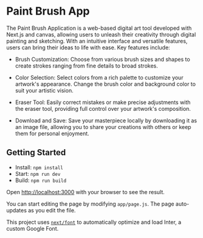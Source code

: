 # Paint Brush App

The Paint Brush Application is a web-based digital art tool developed with Next.js and canvas, allowing users to unleash their creativity through digital painting and sketching. With an intuitive interface and versatile features, users can bring their ideas to life with ease. Key features include:

- Brush Customization: Choose from various brush sizes and shapes to create strokes ranging from fine details to broad strokes.

- Color Selection: Select colors from a rich palette to customize your artwork's appearance. Change the brush color and background color to suit your artistic vision.

- Eraser Tool: Easily correct mistakes or make precise adjustments with the eraser tool, providing full control over your artwork's composition.

- Download and Save: Save your masterpiece locally by downloading it as an image file, allowing you to share your creations with others or keep them for personal enjoyment.

## Getting Started

- Install: `npm install`
- Start: `npm run dev`
- Build: `npm run build`

Open [http://localhost:3000](http://localhost:3000) with your browser to see the result.

You can start editing the page by modifying `app/page.js`. The page auto-updates as you edit the file.

This project uses [`next/font`](https://nextjs.org/docs/basic-features/font-optimization) to automatically optimize and load Inter, a custom Google Font.
